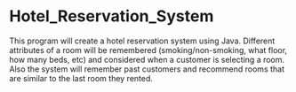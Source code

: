 # Hotel_Reservation_System

This program will create a hotel reservation system using Java.  Different attributes of a room will be remembered (smoking/non-smoking, what floor, how many beds, etc) and considered when a customer is selecting a room.  Also the system will remember past customers and recommend rooms that are similar to the last room they rented.